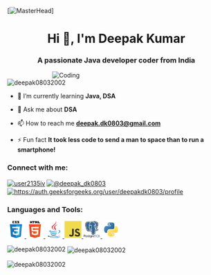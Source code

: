 [![MasterHead](https://cdn.dribbble.com/users/3052691/screenshots/6178918/coding.gif)]
<h1 align="center">Hi 👋, I'm Deepak Kumar</h1>
<h3 align="center">A passionate Java developer coder from India</h3>
<img align="right" alt="Coding" width="400" src="https://cdn.dribbble.com/users/1162077/screenshots/3960993/workspace.gif">

<p align="left"> <img src="https://komarev.com/ghpvc/?username=deepak08032002&label=Profile%20views&color=0e75b6&style=flat" alt="deepak08032002" /> </p>

- 🌱 I’m currently learning **Java, DSA**

- 💬 Ask me about **DSA**

- 📫 How to reach me **deepak.dk0803@gmail.com**

- ⚡ Fun fact **It took less code to send a man to space than to run a smartphone!**

<h3 align="left">Connect with me: </h3>
<p align="left">
<a href="https://www.leetcode.com/user2135iv" target="blank"><img align="center" src="https://raw.githubusercontent.com/rahuldkjain/github-profile-readme-generator/master/src/images/icons/Social/leet-code.svg" alt="user2135iv" height="30" width="40" /></a>
<a href="https://www.hackerearth.com/@deepak_dk0803" target="blank"><img align="center" src="https://raw.githubusercontent.com/rahuldkjain/github-profile-readme-generator/master/src/images/icons/Social/hackerearth.svg" alt="@deepak_dk0803" height="30" width="40" /></a>
<a href="https://auth.geeksforgeeks.org/user/https://auth.geeksforgeeks.org/user/deepakdk0803/profile" target="blank"><img align="center" src="https://raw.githubusercontent.com/rahuldkjain/github-profile-readme-generator/master/src/images/icons/Social/geeks-for-geeks.svg" alt="https://auth.geeksforgeeks.org/user/deepakdk0803/profile" height="30" width="40" /></a>
</p>

<h3 align="left">Languages and Tools:</h3>
<p align="left"> <a href="https://www.w3schools.com/css/" target="_blank" rel="noreferrer"> <img src="https://raw.githubusercontent.com/devicons/devicon/master/icons/css3/css3-original-wordmark.svg" alt="css3" width="40" height="40"/> </a> <a href="https://www.w3.org/html/" target="_blank" rel="noreferrer"> <img src="https://raw.githubusercontent.com/devicons/devicon/master/icons/html5/html5-original-wordmark.svg" alt="html5" width="40" height="40"/> </a> <a href="https://www.java.com" target="_blank" rel="noreferrer"> <img src="https://raw.githubusercontent.com/devicons/devicon/master/icons/java/java-original.svg" alt="java" width="40" height="40"/> </a> <a href="https://developer.mozilla.org/en-US/docs/Web/JavaScript" target="_blank" rel="noreferrer"> <img src="https://raw.githubusercontent.com/devicons/devicon/master/icons/javascript/javascript-original.svg" alt="javascript" width="40" height="40"/> </a> <a href="https://www.postgresql.org" target="_blank" rel="noreferrer"> <img src="https://raw.githubusercontent.com/devicons/devicon/master/icons/postgresql/postgresql-original-wordmark.svg" alt="postgresql" width="40" height="40"/> </a> <a href="https://www.python.org" target="_blank" rel="noreferrer"> <img src="https://raw.githubusercontent.com/devicons/devicon/master/icons/python/python-original.svg" alt="python" width="40" height="40"/> </a> </p>

<p><img align="left" src="https://github-readme-stats.vercel.app/api/top-langs?username=deepak08032002&show_icons=true&locale=en&layout=compact" alt="deepak08032002" /></p>

<p>&nbsp;<img align="center" src="https://github-readme-stats.vercel.app/api?username=deepak08032002&show_icons=true&locale=en" alt="deepak08032002" /></p>

<p><img align="center" src="https://github-readme-streak-stats.herokuapp.com/?user=deepak08032002&" alt="deepak08032002" /></p>
